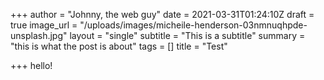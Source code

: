 +++
author = "Johnny, the web guy"
date = 2021-03-31T01:24:10Z
draft = true
image_url = "/uploads/images/micheile-henderson-03nmnuqhpde-unsplash.jpg"
layout = "single"
subtitle = "This is a subtitle"
summary = "this is what the post is about"
tags = []
title = "Test"

+++
hello!
